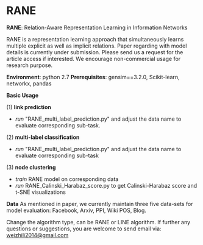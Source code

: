 # RANE

**RANE**: Relation-Aware Representation Learning in Information Networks

RANE is a representation learning approach that simultaneously learns multiple explicit as well as implicit relations.  Paper regarding with model details is currently under submission.  Please send us a request for the article access if interested.  We encourage non-commercial usage for research purpose. 

**Environment**: python 2.7
**Prerequisites**: gensim==3.2.0, Scikit-learn, networkx, pandas

**Basic Usage**

(1) **link prediction**
- *run* "RANE_multi_label_prediction.py" and adjust the data name to evaluate corresponding sub-task.

(2) **multi-label classification**
- *run* "RANE_multi_label_prediction.py" and adjust the data name to evaluate corresponding sub-task

(3) **node clustering**
- *train* RANE model on corresponding data
- *run* RANE_Calinski_Harabaz_score.py to get Calinski-Harabaz score and t-SNE visualizations

**Data**
As mentioned in paper, we currently maintain three five data-sets for model evaluation: Facebook, Arxiv, PPI, Wiki POS, Blog.

Change the algorithm type, can be RANE or LINE algorithm.
If further any questions or suggestions, you are welcome to send email via: weizhili2014@gmail.com
